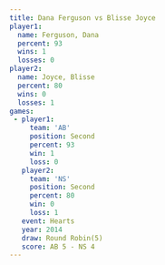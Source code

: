 ```yaml
---
title: Dana Ferguson vs Blisse Joyce
player1:              
  name: Ferguson, Dana
  percent: 93         
  wins: 1             
  losses: 0           
player2:              
  name: Joyce, Blisse 
  percent: 80         
  wins: 0             
  losses: 1           
games:
 - player1:          
     team: 'AB'      
     position: Second
     percent: 93     
     win: 1          
     loss: 0         
   player2:          
     team: 'NS'      
     position: Second
     percent: 80     
     win: 0          
     loss: 1         
   event: Hearts       
   year: 2014          
   draw: Round Robin(5)
   score: AB 5 - NS 4  
---
```

